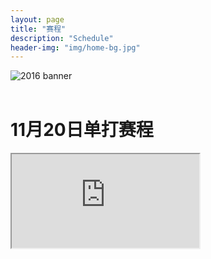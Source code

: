 ```yaml
---
layout: page
title: "赛程"
description: "Schedule"
header-img: "img/home-bg.jpg"
---
```

<style>
@media (max-width: 767px) {
    iframe {
        max-width: calc(100vw + 40px) !important;
        margin: -5px -5px;}
    .iframe-wrapper {
        width:100vw;
        overflow: hidden;
        margin: 0 -5px;}
/* you might not the margin property on the wrapper (or you might need to change it to suit your needs); in my case it's used to align the wrapper with the edge of the screen as my site has 15px padding, which isn't needed here because the form already has it's own padding   */
}
</style>

<div class="row text-center">
  <div class="col-xs-12 col-sm-12 col-md-12 col-lg-12">
    <img class="img-responsive" src="https://c2.staticflickr.com/6/5457/30883334701_0acc2d860f_h.jpg" alt="2016 banner" />
  </div>
</div>

<br>
<h1 class="page-header">11月20日单打赛程</h1>
<div class="embed-responsive embed-responsive-4by3">
    <iframe class="embed-responsive-item" src="https://docs.google.com/spreadsheets/d/183jilcMs00rdrycHD8FkyvE1idprKMighNTzz1Dy47E/pubhtml?gid=0&amp;single=true&amp;widget=true&amp;headers=false"></iframe>
</div>
<br>
